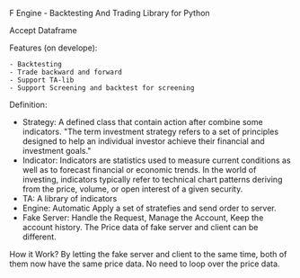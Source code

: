 F Engine - Backtesting And Trading Library for Python

Accept Dataframe

Features (on develope):

    - Backtesting
    - Trade backward and forward
    - Support TA-lib
    - Support Screening and backtest for screening

Definition:

- Strategy: A defined class that contain action after combine some indicators. "The term investment strategy refers to a set of principles designed to help an individual investor achieve their financial and investment goals."
- Indicator: Indicators are statistics used to measure current conditions as well as to forecast financial or economic trends. In the world of investing, indicators typically refer to technical chart patterns deriving from the price, volume, or open interest of a given security.
- TA: A library of indicators
- Engine: Automatic Apply a set of stratefies and send order to server.
- Fake Server: Handle the Request, Manage the Account, Keep the account history. The Price data of fake server and client can be different. 


How it Work?
By letting the fake server and client to the same time, both of them now have the same price data. No need to loop over the price data. 
